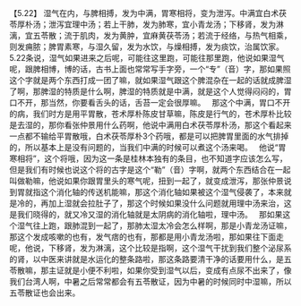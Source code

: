 【5.22】  湿气在内，与脾相搏，发为中满，胃寒相将，变为泄泻。中满宜白术茯苓厚朴汤；泄泻宜理中汤；若上干肺，发为肺寒，宜小青龙汤；下移肾，发为淋漓，宜五苓散；流于肌肉，发为黄肿，宜麻黄茯苓汤；若流于经络，与热气相乘，则发痈脓；脾胃素寒，与湿久留，发为水饮，与燥相搏，发为痰饮，治属饮家。
 
5.22条说，湿气如果进来之后呢，可能往这里跑，可能往那里跑，他说如果湿气呢，跟脾相博，博的话，古书上面也常常写手字旁，一个“专”（音）字，那如果照这个字就是两个东西打成一团了嘛，就如果湿气跟这个脾混杂在一起的话就成脾湿了啊，那脾湿的特质是什么啊，脾湿的特质就是中满，就是这个人觉得闷闷的，胃口不开，那当然，你要看舌头的话，舌苔一定会很厚嘛。
 
那这个中满，胃口不开的病，我们时方是用平胃散，苍术厚朴陈皮甘草嘛，陈皮是行气的，苍术厚朴比较是去湿的，那你看张仲景用什么药啊，他说中满用白术茯苓厚朴汤，那这个看起来一点都不输给平胃散哦，白术茯苓厚朴3个药哦，都是可以把脾胃里面的水气排掉的，所以基本上是没有问题的，当我们中满的时候可以煮这个汤来喝。
 
他说“胃寒相将”，这个将哦，因为这一条是桂林本独有的条目，也不知道字应该怎么写，但是我们有时候也说这个将的古字是这个“勒”（音）字啊，就两个东西结合在一起叫做勒嘛，他说如果你跟胃里头的寒气呢，扭到一起了，就变成泄泻，那张仲景说到胃就指这个消化轴的传送机能嘛，那这个消化轴如果被这个湿气侵袭了，本来就是冷的，再加上湿就会拉肚子了，那这个时候如果没什么问题就用理中汤来治，这是我们晓得的，就又冷又湿的消化轴就是太阴病的消化轴啦，理中汤。
 
那如果这个湿气往上跑，跟肺混到一起了，那肺太湿太冷会怎么样啊，那是小青龙汤证嘛，那这个发成咳嗽的也有，发气痞的也有，那都是用小青龙汤啦，那如果往下面走呢，他说，下移肾，发为淋漓，这个比较是指啊，这个湿气干扰到我们整个泌尿系的肾，以中医来讲就是水运化的整条路啦，那这条路要清干净的话要用什么，是五苓散嘛，那主证就是小便不利啦，如果你受到湿气以后，变成有点尿不出来了，像我们台湾人啊，中暑之后常常都会有五苓散证，因为中暑的时候同时中湿嘛，所以五苓散证也会出来。

